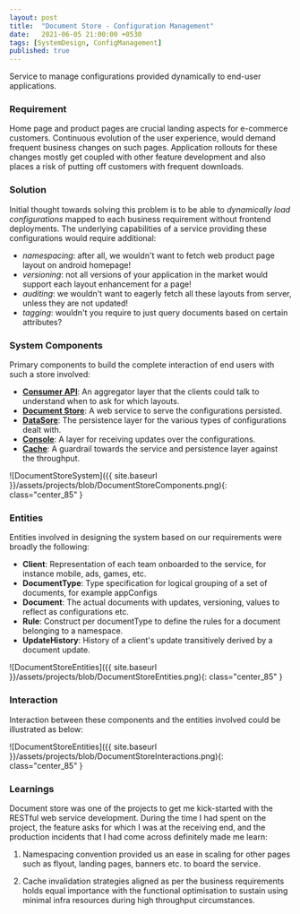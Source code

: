 ```yaml
---
layout: post
title:  "Document Store - Configuration Management"
date:   2021-06-05 21:00:00 +0530
tags: [SystemDesign, ConfigManagement]
published: true
---
```

Service to manage configurations provided dynamically to end-user applications.

### Requirement

Home page and product pages are crucial landing aspects for e-commerce customers. Continuous evolution of the user
experience, would demand frequent business changes on such pages. Application rollouts for these changes mostly get
coupled with other feature development and also places a risk of putting off customers with frequent downloads.

### Solution

Initial thought towards solving this problem is to be able to _dynamically load configurations_ mapped to each business
requirement without frontend deployments. The underlying capabilities of a service providing these configurations would
require additional:

- _namespacing_: after all, we wouldn't want to fetch web product page layout on android homepage!
- _versioning_: not all versions of your application in the market would support each layout enhancement for a page!
- _auditing_: we wouldn't want to eagerly fetch all these layouts from server, unless they are not updated!
- _tagging_: wouldn't you require to just query documents based on certain attributes?

### System Components

Primary components to build the complete interaction of end users with such a store involved:

- **<u>Consumer API</u>**: An aggregator layer that the clients could talk to understand when to ask for which layouts.
- **<u>Document Store</u>**: A web service to serve the configurations persisted.
- **<u>DataSore</u>**: The persistence layer for the various types of configurations dealt with.
- **<u>Console</u>**: A layer for receiving updates over the configurations.
- **<u>Cache</u>**: A guardrail towards the service and persistence layer against the throughput.

![DocumentStoreSystem]({{ site.baseurl }}/assets/projects/blob/DocumentStoreComponents.png){: class="center_85" }

### Entities

Entities involved in designing the system based on our requirements were broadly the following:

- **Client**: Representation of each team onboarded to the service, for instance mobile, ads, games, etc.
- **DocumentType**: Type specification for logical grouping of a set of documents, for example appConfigs
- **Document**: The actual documents with updates, versioning, values to reflect as configurations etc.
- **Rule**: Construct per documentType to define the rules for a document belonging to a namespace.
- **UpdateHistory**: History of a client's update transitively derived by a document update.

![DocumentStoreEntities]({{ site.baseurl }}/assets/projects/blob/DocumentStoreEntities.png){: class="center_85" }

### Interaction

Interaction between these components and the entities involved could be illustrated as below:

![DocumentStoreEntities]({{ site.baseurl }}/assets/projects/blob/DocumentStoreInteractions.png){: class="center_85" }

### Learnings

Document store was one of the projects to get me kick-started with the RESTful web service development. During the time
I had spent on the project, the feature asks for which I was at the receiving end, and the production incidents that I
had come across definitely made me learn:

1. Namespacing convention provided us an ease in scaling for other pages such as flyout, landing pages, banners etc. to
   board the service.

2. Cache invalidation strategies aligned as per the business requirements holds equal importance with the functional
   optimisation to sustain using minimal infra resources during high throughput circumstances.